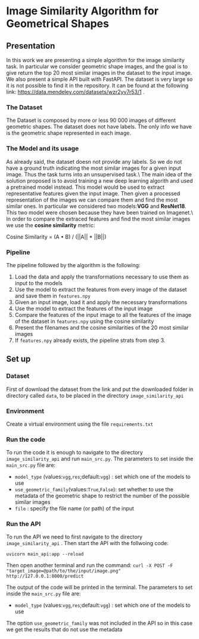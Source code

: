 # Image Similarity Algorithm for Geometrical Shapes

## Presentation

In this work we are presenting a simple algorithm for the image similarity task. In particular we consider geometric shape images, and the goal is to give return the top 20 most similar images 
in the dataset to the input image. We also present a simple API built with FastAPI. The dataset is very large so it is not possible to find it in the repository. It can be found at the following
link: https://data.mendeley.com/datasets/wzr2yv7r53/1 .

### The Dataset
The Dataset is composed by more or less 90 000 images of different geometric shapes. The dataset does not have labels. The only info we have is the geometric shape represented in each image.

### The Model and its usage
As already said, the dataset doesn not provide any labels. So we do not have a ground truth indicating the most similar images for a given input image. Thus the task turns into an unsupervised task.\\
The main idea of the solution proposed is to avoid training a new deep learning algorith and used a pretrained model instead. This model would be used to extract representative features given the input image. Then given a processed representation of the images we can compare them and find the most similar ones. In particular we considered two models:**VGG** and **ResNet18**. This two model were chosen because they have been trained on Imagenet.\\
In order to compare the extraced features and find the most similar images we use the **cosine similarity** metric:

Cosine Similarity = (A • B) / (||A|| * ||B||)

### Pipeline
The pipeline followed by the algorithm is the following:
1. Load the data and apply the transformations necessary to use them as input to the models
2. Use the model to extract the features from every image of the dataset and save them in `features.npy`
3. Given an input image, load it and apply the necessary transformations
4. Use the model to extract the features of the input image
5. Compare the features of the input image to all the features of the image of the dataset in `features.npy` using the cosine similarity
6. Present the filenames and the cosine similarities of the 20 most similar images
7. If `features.npy` already exists, the pipeline strats from step 3.


## Set up

### Dataset
First of download the dataset from the link and put the downloaded folder in directory called `data`, to be placed in the directory `image_similarity_api` 

### Environment 
Create a virtual environment using the file `requirements.txt`

### Run the code 
To run the code it is enough to navigate to the directory `image_similarity_api` and run `main_src.py`.
The parameters to set inside the `main_src.py` file are:
- `model_type` (values:`vgg`,`res`;default:`vgg`) : set which one of the models to use
- `use_geometric_family`(values:`True`,`False`): set whether to use the metadata of the geometric shape to restrict the number of the possible similar images
- `file` :  specify the file name (or path) of the input

### Run the API
To run the API we need to first navigate to the directory `image_similarity_api` . Then start the API with the follwoing code:

`uvicorn main_api:app --reload` 

Then open another terminal and run the command:
`curl -X POST -F "target_image=@path/to/the/input/image.png" http://127.0.0.1:8000/predict` 

The output of the code will be printed in the terminal.
The parameters to set inside the `main_src.py` file are:
- `model_type` (values:`vgg`,`res`;default:`vgg`) : set which one of the models to use

The option `use_geometric_family` was not included in the API so in this case we get the results that do not use the metadata



